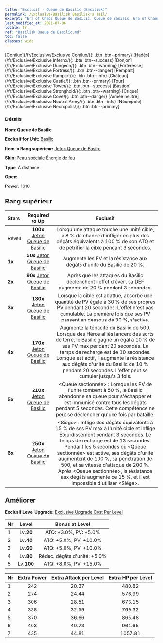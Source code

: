 ```yaml
---
title: "Exclusif - Queue de Basilic (Basilisk)"
permalink: /Exclusive/Basilisk Basilisk's Tail/
excerpt: "Era of Chaos Queue de Basilic. Queue de Basilic. Era of Chaos Exclusif Queue de Basilic. Basilic Exclusif."
last_modified_at: 2021-07-06
locale: fr
ref: "Basilisk Queue de Basilic.md"
toc: false
classes: wide
---
```

 [Conflux](/fr/Exclusive/Exclusive Conflux/){: .btn .btn--primary} [Hadès](/fr/Exclusive/Exclusive Inferno/){: .btn .btn--success} [Donjon](/fr/Exclusive/Exclusive Dungeon/){: .btn .btn--warning} [Forteresse](/fr/Exclusive/Exclusive Fortress/){: .btn .btn--danger} [Rempart](/fr/Exclusive/Exclusive Rampart/){: .btn .btn--info} [Château](/fr/Exclusive/Exclusive Castle/){: .btn .btn--primary} [Tour](/fr/Exclusive/Exclusive Tower/){: .btn .btn--success} [Bastion](/fr/Exclusive/Exclusive Stronghold/){: .btn .btn--warning} [Crique](/fr/Exclusive/Exclusive Cove/){: .btn .btn--danger} [Armée neutre](/fr/Exclusive/Exclusive Neutral Army/){: .btn .btn--info} [Nécropole](/fr/Exclusive/Exclusive Necropolis/){: .btn .btn--primary} 

### Détails
 **Nom: Queue de Basilic** 

 **Exclusif for Unit:** [Basilic](/fr/units/Basilisk/) 

 **Item to Rang supérieur:** [Jeton Queue de Basilic](/ItemsFR/con_994/)

 **Skin:** [Peau spéciale Énergie de feu](/ItemsFR/con_662/)

 **Type:** À distance

 **Open:** -

 **Power:** 1610

## Rang supérieur

  |     Stars    |  Required to Up | Exclusif |
  |:-------------|:---------------:|:---------------:|
  |  Réveil  | **100x** [Jeton Queue de Basilic](/ItemsFR/con_994/) | Lorsqu'une attaque touche une unité cible, a 8 % de chance d'infliger en plus des dégâts équivalents à 100 % de son ATQ et de pétrifier la cible pendant 3 secondes. |
  | **1x** <i class="fas fa-star"/> | **50x** [Jeton Queue de Basilic](/ItemsFR/con_994/) | Augmente les PV et la résistance aux dégâts d'unité du Basilic de 20 %. |
  | **2x** <i class="fas fa-star"/> | **90x** [Jeton Queue de Basilic](/ItemsFR/con_994/) | Après que les attaques du Basilic déclenchent l'effet d'éveil, sa DÉF augmente de 20 % pendant 3 secondes. |
  | **3x** <i class="fas fa-star"/> | **130x** [Jeton Queue de Basilic](/ItemsFR/con_994/) | Lorsque la cible est abattue, <Miasme pestilentiel> absorbe une quantité de PV égale à 30 % de ses propres PV pendant 20 secondes. L'effet n'est pas cumulable. La première fois que ses PV passent en dessous de 30 %, <Miasme pestilentiel> s'active. |
  | **4x** <i class="fas fa-star"/> | **170x** [Jeton Queue de Basilic](/ItemsFR/con_994/) | Augmente la ténacité du Basilic de 500. Lorsque des Héros alliés lancent des sorts de terre, le Basilic gagne un <Miasme pestilentiel> égal à 10 % de ses PV max pendant 20 secondes. Le temps de recharge est de 10 secondes. Lorsque <Miasme pestilentiel> est actif, il augmente la résistance aux dégâts d'unité du Basilic de 10 % pendant 20 secondes. L'effet peut se cumuler jusqu'à 3 fois. |
  | **5x** <i class="fas fa-star"/> | **210x** [Jeton Queue de Basilic](/ItemsFR/con_994/) | <Queue sectionnée> : Lorsque les PV de l'unité tombent à 50 %, le Basilic abandonne sa queue pour s'échapper et est immunisé contre tous les dégâts pendant 5 secondes. Cette compétence ne peut se déclencher qu'une fois par bataille. |
  | **6x** <i class="fas fa-star"/> | **250x** [Jeton Queue de Basilic](/ItemsFR/con_994/) | <Siège> : Inflige des dégâts équivalents à 15 % de ses PV max à l'unité cible et inflige Étourdissement pendant 3 secondes. Le temps de recharge est de 13 secondes. Pendant les 5 secondes où <Queue sectionnée> est active, ses dégâts d'unité augmentent de 100 %, sa pénétration de 500, et sa vitesse d'attaque de 200 %. Après <Queue sectionnée>, la résistance aux dégâts augmente de 15 %, et il est impossible d'utiliser <Siège>. |


## Améliorer
 **Exclusif Level Upgrade:** [Exclusive Upgrade Cost Per Level](/Exclusive/ExclusiveUpgradeCostPerLevel/)

  |  Nr  |   Level  | Bonus at Level |
  |:-----|:--------:|:--------------:|
  | 1 | Lv.**20** | ATQ: +3.0%, PV: +5.0% |
  | 2 | Lv.**40** | ATQ: +5.0%, PV: +10.0% |
  | 3 | Lv.**60** | ATQ: +5.0%, PV: +10.0% |
  | 4 | Lv.**80** | Réduc. dégâts d'unité: +5.0% |
  | 5 | Lv.**100** | ATQ: +8.0%, PV: +15.0% |


  |  Nr  |  Extra Power | Extra Attack per Level | Extra HP per Level |
  |:-----|:--------:|:--------:|:--------:|
  | 1 | 242 | 20.37 | 480.82 |
  | 2 | 274 | 24.44 | 576.99 |
  | 3 | 306 | 28.51 | 673.15 |
  | 4 | 338 | 32.59 | 769.32 |
  | 5 | 370 | 36.66 | 865.48 |
  | 6 | 403 | 40.73 | 961.65 |
  | 7 | 435 | 44.81 | 1057.81 |


